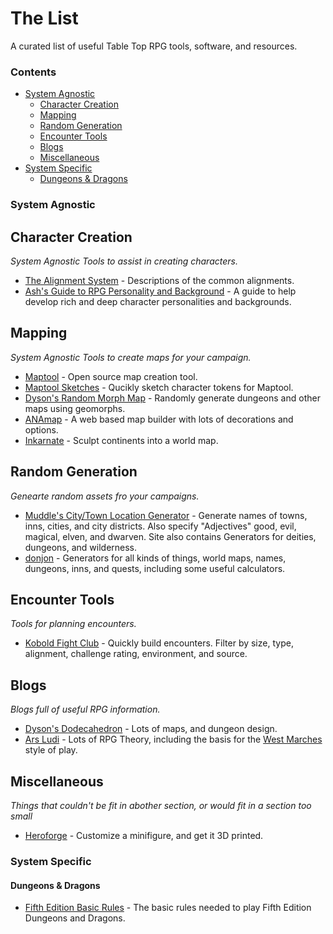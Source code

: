 # The List

A curated list of useful Table Top RPG tools, software, and resources.

### Contents

- [System Agnostic](#system-agnostic)
  - [Character Creation](#cracter-creation)
  - [Mapping](#mapping)
  - [Random Generation](#random-generation)
  - [Encounter Tools](#encounter-tools)
  - [Blogs](#blogs)
  - [Miscellaneous](#miscellaneous)
- [System Specific](#system-specific)
  - [Dungeons & Dragons](#dungeons--dragons)

### System Agnostic

## Character Creation

*System Agnostic Tools to assist in creating characters.*

* [The Alignment System](http://www.easydamus.com/alignment.html) - Descriptions of the common alignments.
* [Ash's Guide to RPG Personality and Background](http://rpg.ashami.com/) - A guide to help develop rich and deep character personalities and backgrounds.

## Mapping

*System Agnostic Tools to create maps for your campaign.*

* [Maptool](http://www.rptools.net/toolbox/maptool/) - Open source map creation tool.
* [Maptool Sketches](http://toybox-sw.blogspot.be/2012/05/maptool-sketches.html) - Qucikly sketch character tokens for Maptool.
* [Dyson's Random Morph Map](http://www.1km1kt.net/geomorph/) - Randomly generate dungeons and other maps using geomorphs.
* [ANAmap](http://deepnight.net/tools/tabletop-rpg-map-editor/) - A web based map builder with lots of decorations and options.
* [Inkarnate](http://inkarnate.com/maps#/) - Sculpt continents into a world map.

## Random Generation

*Genearte random assets fro your campaigns.*

* [Muddle's City/Town Location Generator](http://picastudio.com/random/cities.php) - Generate names of towns, inns, cities, and city districts. Also specify "Adjectives" good, evil, magical, elven, and dwarven. Site also contains Generators for deities, dungeons, and wilderness.
* [donjon](https://donjon.bin.sh/) - Generators for all kinds of things, world maps, names, dungeons, inns, and quests, including some useful calculators.

## Encounter Tools

*Tools for planning encounters.*

* [Kobold Fight Club](http://kobold.club/fight/#/encounter-builder) - Quickly build encounters. Filter by size, type, alignment, challenge rating, environment, and source.

## Blogs

*Blogs full of useful RPG information.*

* [Dyson's Dodecahedron](https://rpgcharacters.wordpress.com/) - Lots of maps, and dungeon design.
* [Ars Ludi](http://arsludi.lamemage.com/) - Lots of RPG Theory, including the basis for the [West Marches](http://arsludi.lamemage.com/index.php/78/grand-experiments-west-marches/) style of play.

## Miscellaneous

*Things that couldn't be fit in abother section, or would fit in a section too small*

* [Heroforge](https://www.heroforge.com/) - Customize a minifigure, and get it 3D printed.

### System Specific

#### Dungeons & Dragons

* [Fifth Edition Basic Rules](http://dnd.wizards.com/articles/features/basicrules) - The basic rules needed to play Fifth Edition Dungeons and Dragons.

